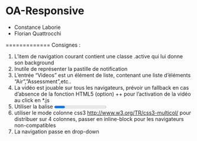 OA-Responsive
=============

* Constance Laborie
* Florian Quattrocchi


=============
Consignes :
1. L’item de navigation courant contient une classe .active qui lui donne son background
2. Inutile de représenter la pastille de notification
3. L’entrée “Videos” est un élément de liste, contenant une liste d’éléments “Air”,”Assessment”,etc..
4. La vidéo est jouable sur tous les navigateurs, prévoir un fallback en cas d’absence de la fonction HTML5
(option) ++ pour l’activation de la vidéo au click en *.js
5. Utiliser la balise <progress> et ses attributs value, min et max, pour représenter avancée des morceaux.
(option) ++ pour une implémentation dynamique de la balise audio (bouton play/pause + progression de la timeline)
6. utiliser le mode colonne css3 http://www.w3.org/TR/css3-multicol/ pour distribuer sur 4 colonnes, passer en inline-block pour les navigateurs non-compatibles
7. La navigation passe en drop-down

